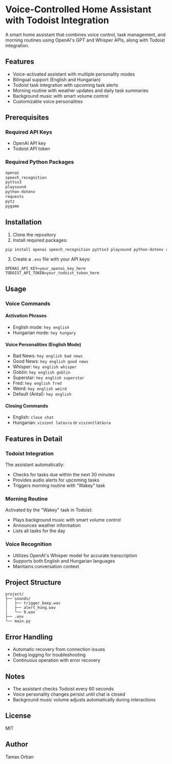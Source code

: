 # Voice-Controlled Home Assistant with Todoist Integration

A smart home assistant that combines voice control, task management, and morning routines using OpenAI's GPT and Whisper APIs, along with Todoist integration.

## Features

- Voice-activated assistant with multiple personality modes
- Bilingual support (English and Hungarian)
- Todoist task integration with upcoming task alerts
- Morning routine with weather updates and daily task summaries
- Background music with smart volume control
- Customizable voice personalities

## Prerequisites 

### Required API Keys
- OpenAI API key 
- Todoist API token
 
### Required Python Packages
```bash
openai
speech_recognition
pyttsx3
playsound
python-dotenv
requests
pytz
pygame
```

## Installation

1. Clone the repository
2. Install required packages:
```bash
pip install openai speech_recognition pyttsx3 playsound python-dotenv requests pytz pygame
```

3. Create a `.env` file with your API keys:
```plaintext
OPENAI_API_KEY=your_openai_key_here
TODOIST_API_TOKEN=your_todoist_token_here
```

## Usage

### Voice Commands

#### Activation Phrases
- English mode: `hey english`
- Hungarian mode: `hey hungary`

#### Voice Personalities (English Mode)
- Bad News: `hey english bad news`
- Good News: `hey english good news`
- Whisper: `hey english whisper`
- Goblin: `hey english goblin`
- Superstar: `hey english superstar`
- Fred: `hey english fred`
- Weird: `hey english weird`
- Default (Antal): `hey english`

#### Closing Commands
- English: `close chat`
- Hungarian: `viszont latasra` or `viszontlátásra`

## Features in Detail

### Todoist Integration
The assistant automatically:
- Checks for tasks due within the next 30 minutes
- Provides audio alerts for upcoming tasks
- Triggers morning routine with "Wakey" task

### Morning Routine
Activated by the "Wakey" task in Todoist:
- Plays background music with smart volume control
- Announces weather information
- Lists all tasks for the day

### Voice Recognition
- Utilizes OpenAI's Whisper model for accurate transcription
- Supports both English and Hungarian languages
- Maintains conversation context

## Project Structure
```
project/
├── sounds/
│   ├── trigger_beep.wav
│   ├── alert_hung.wav
│   └── 9.wav
├── .env
└── main.py
```

## Error Handling
- Automatic recovery from connection issues
- Debug logging for troubleshooting
- Continuous operation with error recovery

## Notes
- The assistant checks Todoist every 60 seconds
- Voice personality changes persist until chat is closed
- Background music volume adjusts automatically during interactions

## License
MIT

## Author
Tamas Orban
